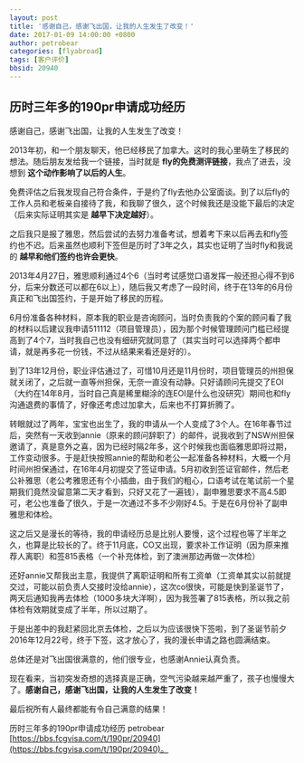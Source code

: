 ```yaml
---
layout: post
title: '感谢自己，感谢飞出国，让我的人生发生了改变！'
date: 2017-01-09 14:00:00 +0800
author: petrobear 
categories: [flyabroad]
tags: [客户评价]
bbsid: 20940
---
```


## 历时三年多的190pr申请成功经历

感谢自己，感谢飞出国，让我的人生发生了改变！

2013年初，和一个朋友聊天，他已经移民了加拿大。这时的我心里萌生了移民的想法。随后朋友发给我一个链接，当时就是 **fly的免费测评链接**，我点了进去，没想到 **这个动作影响了以后的人生**。

免费评估之后我发现自己符合条件，于是约了fly去他办公室面谈。到了以后fly的工作人员和老板亲自接待了我，和我聊了很久，这个时候我还是没能下最后的决定（后来实际证明其实是 **越早下决定越好**）。

之后我只是报了雅思，然后尝试的去努力准备考试，想着考下来以后再去和fly签约也不迟。后来虽然也顺利下签但是历时了3年之久，其实也证明了当时fly和我说的 **越早和他们签约也许会更快**。

2013年4月27日，雅思顺利通过4个6（当时考试感觉口语发挥一般还担心得不到6分，后来分数还可以都在6以上），随后我又考虑了一段时间，终于在13年的6月份真正和飞出国签约，于是开始了移民的历程。

6月份准备各种材料，原本我的职业是咨询顾问，当时负责我的个案的顾问看了我的材料以后建议我申请511112（项目管理员），因为那个时候管理顾问门槛已经提高到了4个7，当时我自己也没有细研究就同意了（其实当时可以选择两个都申请，就是再多花一份钱，不过从结果来看还是好的）。

到了13年12月份，职业评估通过了，可惜10月还是11月份时，项目管理员的州担保就关闭了，之后就一直等州担保，无奈一直没有动静。只好请顾问先提交了EOI（大约在14年8月，当时自己真是稀里糊涂的连EOI是什么也没研究）期间也和fly沟通退费的事情了，好像还考虑过加拿大，后来也不打算折腾了。

转眼就过了两年，宝宝也出生了，我的申请从一个人变成了3个人。在16年春节过后，突然有一天收到annie（原来的顾问辞职了）的邮件，说我收到了NSW州担保邀请了，真是意外之喜，因为已经时隔2年多，这个时候我也面临雅思即将过期，工作变动很多。于是赶快按照annie的帮助和老公一起准备各种材料，大概一个月时间州担保通过，在16年4月初提交了签证申请。5月初收到签证官邮件，然后老公补雅思（老公考雅思还有个小插曲，由于我们的粗心，口语考试在笔试前一个星期我们竟然没留意第二天才看到，只好又花了一遍钱），副申雅思要求不高4.5即可，老公也准备了很久，于是一次通过不多不少刚好4.5。于是在6月份补了副申雅思和体检。

这之后又是漫长的等待，我的申请经历总是比别人要慢，这个过程也等了半年之久，也算是比较长的了。终于11月底，CO又出现，要求补工作证明（因为原来推荐人离职）和签815表格（一个补充体检，到了澳洲那边再做一次体检）

还好annie又帮我出主意，我提供了离职证明和所有工资单（工资单其实以前就提交过，可能以前负责人交接时没给annie），这次co很快，可能是快到圣诞节了，两天后通知我再去体检（1000多块大洋啊），因为我签署了815表格，所以我之前体检有效期就变成了半年，所以过期了。

于是出差中的我赶紧回北京去体检，之后以为应该很快下签啦，到了圣诞节前夕2016年12月22号，终于下签，这才放心了，我的漫长申请之路也圆满结束。

总体还是对飞出国很满意的，他们很专业，也感谢Annie认真负责。

现在看来，当初突发奇想的选择真是正确，空气污染越来越严重了，孩子也慢慢大了。**感谢自己，感谢飞出国，让我的人生发生了改变！**

最后祝所有人最终都能有令自己满意的结果！

历时三年多的190pr申请成功经历 petrobear [https://bbs.fcgvisa.com/t/190pr/20940](https://bbs.fcgvisa.com/t/190pr/20940)。